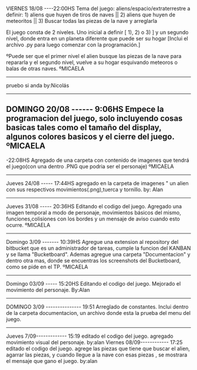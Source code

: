 ﻿VIERNES 18/08 ----22:00HS
Tema del juego: aliens/espacio/extraterrestre
a definir: 1) aliens que huyen de tiros de naves || 2) aliens que huyen de meteoritos ||                  3) Buscar todas las piezas de la nave y arreglarla

El juego consta de 2 niveles. Uno inicial a definir [ 1), 2) o 3) ] y un segundo nivel, donde entra en un planeta diferente que puede ser su hogar
[Inclui el archivo .py para luego comenzar con la programación.]

ºPuede ser que el primer nivel el alien busque las piezas de la nave para repararla y el segundo nivel, vuelve a su hogar esquivando meteoros o balas de otras naves.
ºMICAELA
**********************************************************
pruebo si anda
by:Nicolás
**********************************************************
DOMINGO 20/08 ------ 9:06HS
Empece la programacion del juego, solo incluyendo cosas basicas tales como el tamaño del display, algunos colores basicos y el cierre del juego.
ºMICAELA
-
-22:08HS
Agregado de una carpeta con contenido de imagenes que tendrá el juego(con una dentro .PNG que podria ser el personaje)
ºMICAELA 
***********************************************************
Jueves 24/08 ----- 17:44HS
agregado en la carpeta de imagenes " un alien con sus respectivos movimientos(.png),tuerca y tornillo.
by: Alan
**********************************************************
Jueves 31/08 ----- 20:36HS
Editando el codigo del juego. Agregado una imagen temporal a modo de personaje, movimientos básicos del mismo, funciones,colisiones con los bordes y un mensaje de aviso cuando esto ocurre.
ºMICAELA
***********************************************************
Domingo 3/09 ------- 10:39HS
Agregue una extension al repository del bitbucket que es un administrador de tareas, cumple la funcion del KANBAN y se llama "Bucketboard". Ademas agregue una carpeta "Documentacion" y dentro otra mas, donde se encuentras los screenshots del Bucketboard, como se pide en el TP.
ºMICAELA
*********************************************************
Domingo 03/09 ----- 15:20HS
Editando el codigo del juego. Mejorado el movimiento del personaje.
By:Alan
************************************************
DOMINGO 3/09 --------------- 19:51
Arreglado de constantes. Inclui dentro de la carpeta documentacion, un archivo donde esta la prueba del menu del juego.
***********************************************
Jueves 7/09------------- 15:19
editado el codigo del juego. agregado movimiento visual del personaje.
by:alan
Viernes 08/09------------ 17:25
editado el codigo del juego. agrege las piezas que tiene que buscar el alien, agarrar las piezas, y cuando llegue a la nave con esas piezas , se mostrara el mensaje que gano el juego. 
by:alan